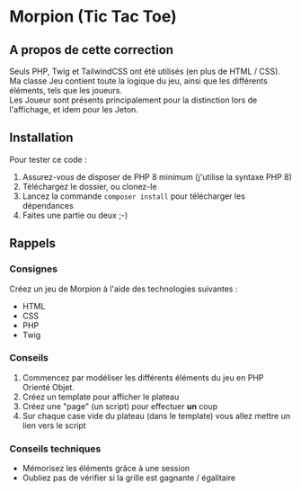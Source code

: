 # Morpion (Tic Tac Toe)

## A propos de cette correction
Seuls PHP, Twig et TailwindCSS ont été utilisés (en plus de HTML / CSS).  
Ma classe Jeu contient toute la logique du jeu, ainsi que les différents éléments, tels que les joueurs.  
Les Joueur sont présents principalement pour la distinction lors de l'affichage, et idem pour les Jeton.  

## Installation
Pour tester ce code :
1. Assurez-vous de disposer de PHP 8 minimum (j'utilise la syntaxe PHP 8)
2. Téléchargez le dossier, ou clonez-le
3. Lancez la commande `composer install` pour télécharger les dépendances
4. Faites une partie ou deux ;-)

## Rappels
### Consignes
Créez un jeu de Morpion à l'aide des technologies suivantes :
- HTML
- CSS
- PHP
- Twig

### Conseils
1. Commencez par modéliser les différents éléments du jeu en PHP Orienté Objet.
2. Créez un template pour afficher le plateau
3. Créez une "page" (un script) pour effectuer **un** coup
4. Sur chaque case vide du plateau (dans le template) vous allez mettre un lien vers le script

### Conseils techniques
- Mémorisez les éléments grâce à une session
- Oubliez pas de vérifier si la grille est gagnante / égalitaire

